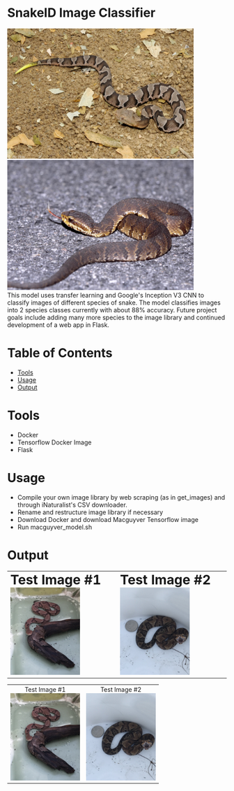 # SnakeID Image Classifier
<div>
  <img src="snake_images/1.jpeg" width="428" height="298"/>
  <img src="snake_images/2.jpeg" width="428" height="298"/>
</div>
This model uses transfer learning and Google's Inception V3 CNN to classify images of different species of snake. The model classifies images into 2 species classes currently with about 88% accuracy. Future project goals include adding many more species to the image library and continued development of a web app in Flask.

# Table of Contents
* [Tools](#tools)
* [Usage](#usage)
* [Output](#output)

# <a name="tools"></a>Tools
* Docker
* Tensorflow Docker Image
* Flask

# <a name="usage"></a>Usage
* Compile your own image library by web scraping (as in get_images) and through iNaturalist's CSV downloader.
* Rename and restructure image library if necessary
* Download Docker and download Macguyver Tensorflow image
* Run macguyver_model.sh

# <a name="output"></a>Output
<table border="0">
 <tr>
    <td><b style="font-size:30px">Test Image #1</b>
      <img src="snake_images/827.jpg" width="160" height="200"/>
   </td>
    <td><b style="font-size:30px">Test Image #2</b>
      <img src="snake_images/1050.jpg" width="160" height="200"/>
   </td>
 </tr>
</table>
<!--
<div>
  <img src="snake_images/827.jpg" width="160" height="200"/>
  <img src="snake_images/1050.jpg" width="160" height="200"/>
</div>
-->
<!--
<table>
  <tr>
   <th>Test Image #1</th>
   <th>Test Image #2</th>
  </tr>
  <tr>
   <td>text in column</td>
   <td>text in column</td>
   <td>text in column</td>
   <img src="snake_images/827.jpg" width="160" height="200"/>
   <img src="snake_images/1050.jpg" width="160" height="200"/>
  </tr>
 </table>
 -->
 
<table width="100%" border="0" cellpadding="5">
  <tr>
    <td align="center" valign="center">
      Test Image #1
      <br />
        <img src="snake_images/827.jpg" width="160" height="200"/>
    </td>
    <td align="center" valign="center">
      Test Image #2
      <br />
        <img src="snake_images/1050.jpg" width="160" height="200"/>
    </td>
  </tr>
</table>
